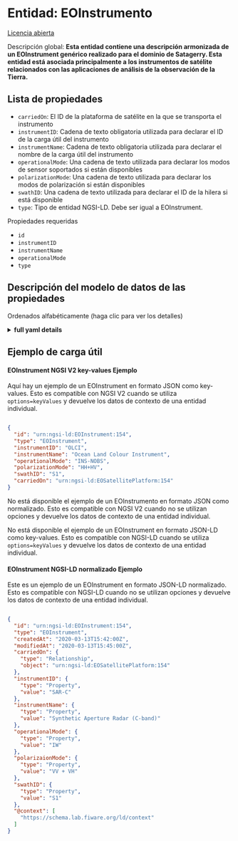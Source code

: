 Entidad: EOInstrumento  
======================  
[Licencia abierta](https://github.com/smart-data-models//dataModel.SatelliteImagery/blob/master/EOInstrument/LICENSE.md)  
Descripción global: **Esta entidad contiene una descripción armonizada de un EOInstrument genérico realizado para el dominio de Satagerry. Esta entidad está asociada principalmente a los instrumentos de satélite relacionados con las aplicaciones de análisis de la observación de la Tierra.**  

## Lista de propiedades  

- `carriedOn`: El ID de la plataforma de satélite en la que se transporta el instrumento  - `instrumentID`: Cadena de texto obligatoria utilizada para declarar el ID de la carga útil del instrumento  - `instrumentName`: Cadena de texto obligatoria utilizada para declarar el nombre de la carga útil del instrumento  - `operationalMode`: Una cadena de texto utilizada para declarar los modos de sensor soportados si están disponibles  - `polarizationMode`: Una cadena de texto utilizada para declarar los modos de polarización si están disponibles  - `swathID`: Una cadena de texto utilizada para declarar el ID de la hilera si está disponible  - `type`: Tipo de entidad NGSI-LD. Debe ser igual a EOInstrument.    
Propiedades requeridas  
- `id`  - `instrumentID`  - `instrumentName`  - `operationalMode`  - `type`  ## Descripción del modelo de datos de las propiedades  
Ordenados alfabéticamente (haga clic para ver los detalles)  
<details><summary><strong>full yaml details</strong></summary>    
```yaml  
EOInstrument:    
  description: 'This entity contains a harmonised description of a generic EOInstrument made for the Satellite Imagerry domain. This entity is primarily associated with the satellite instruments related to Earth Observation Analysis applications.'    
  properties:    
    carriedOn:    
      description: 'The ID of the satellite platform that the instrument is carried on'    
      format: uri    
      type: Relationship    
    instrumentID:    
      description: 'A mandatory text string used to declare the ID of the instrument payload'    
      type: Property    
      x-ngsi:    
        model: https://schema.org/Text    
    instrumentName:    
      description: 'A mandatory text string used to declare the name of the instrument payload'    
      type: Property    
      x-ngsi:    
        model: https://schema.org/Text    
    operationalMode:    
      description: 'A text string used to declare the supported sensor modes if available'    
      type: Property    
      x-ngsi:    
        model: https://schema.org/Text    
    polarizationMode:    
      description: 'A text string used to declare the polarization modes if available'    
      type: Property    
      x-ngsi:    
        model: https://schema.org/Text    
    swathID:    
      description: 'A text string used to declare the swath ID if available'    
      type: Property    
      x-ngsi:    
        model: https://schema.org/Text    
    type:    
      description: 'NGSI-LD Entity Type. It must be equal to EOInstrument.'    
      enum:    
        - EOInstrument    
      type: Property    
  required:    
    - id    
    - type    
    - instrumentID    
    - instrumentName    
    - operationalMode    
  type: object    
```  
</details>    
## Ejemplo de carga útil  
#### EOInstrument NGSI V2 key-values Ejemplo  
Aquí hay un ejemplo de un EOInstrument en formato JSON como key-values. Esto es compatible con NGSI V2 cuando se utiliza `options=keyValues` y devuelve los datos de contexto de una entidad individual.  
```json  
{  
  "id": "urn:ngsi-ld:EOInstrument:154",  
  "type": "EOInstrument",  
  "instrumentID": "OLCI",  
  "instrumentName": "Ocean Land Colour Instrument",  
  "operationalMode": "INS-NOBS",  
  "polarizationMode": "HH+HV",  
  "swathID": "S1",  
  "carriedOn": "urn:ngsi-ld:EOSatellitePlatform:154"  
}  
```  
No está disponible el ejemplo de un EOInstrumento en formato JSON como normalizado. Esto es compatible con NGSI V2 cuando no se utilizan opciones y devuelve los datos de contexto de una entidad individual.  
No está disponible el ejemplo de un EOInstrument en formato JSON-LD como key-values. Esto es compatible con NGSI-LD cuando se utiliza `options=keyValues` y devuelve los datos de contexto de una entidad individual.  
#### EOInstrument NGSI-LD normalizado Ejemplo  
Este es un ejemplo de un EOInstrument en formato JSON-LD normalizado. Esto es compatible con NGSI-LD cuando no se utilizan opciones y devuelve los datos de contexto de una entidad individual.  
```json  
{  
  "id": "urn:ngsi-ld:EOInstrument:154",  
  "type": "EOInstrument",  
  "createdAt": "2020-03-13T15:42:00Z",  
  "modifiedAt": "2020-03-13T15:45:00Z",  
  "carriedOn": {  
    "type": "Relationship",  
    "object": "urn:ngsi-ld:EOSatellitePlatform:154"  
  },  
  "instrumentID": {  
    "type": "Property",  
    "value": "SAR-C"  
  },  
  "instrumentName": {  
    "type": "Property",  
    "value": "Synthetic Aperture Radar (C-band)"  
  },  
  "operationalMode": {  
    "type": "Property",  
    "value": "IW"  
  },  
  "polarizaionMode": {  
    "type": "Property",  
    "value": "VV + VH"  
  },  
  "swathID": {  
    "type": "Property",  
    "value": "S1"  
  },  
  "@context": [  
    "https://schema.lab.fiware.org/ld/context"  
  ]  
}  
```  
